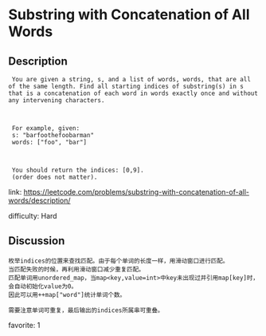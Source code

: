 # Substring with Concatenation of All Words## Description``` You are given a string, s, and a list of words, words, that are all of the same length. Find all starting indices of substring(s) in s that is a concatenation of each word in words exactly once and without any intervening characters. For example, given: s: "barfoothefoobarman" words: ["foo", "bar"] You should return the indices: [0,9]. (order does not matter).```link: https://leetcode.com/problems/substring-with-concatenation-of-all-words/description/difficulty: Hard## Discussion```枚举indices的位置来查找匹配。由于每个单词的长度一样，用滑动窗口进行匹配。当匹配失败的时候，再利用滑动窗口减少重复匹配。匹配单词用unordered_map，当map<key,value=int>中key未出现过并引用map[key]时，会自动初始化value为0。因此可以用++map["word"]统计单词个数。需要注意单词可重复，最后输出的indices所属串可重叠。```favorite: 1